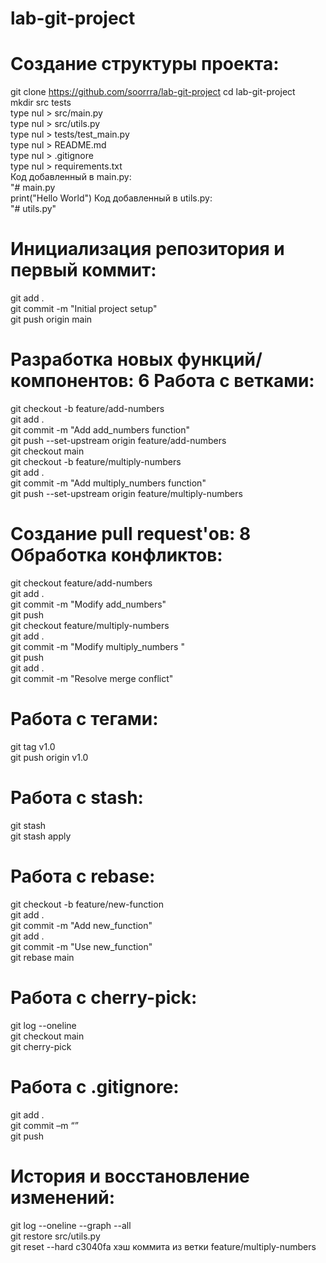 # lab-git-project

# Создание структуры проекта:
git clone https://github.com/soorrra/lab-git-project 
cd lab-git-project  
mkdir src tests  
type nul > src/main.py  
type nul > src/utils.py  
type nul > tests/test_main.py  
type nul > README.md  
type nul > .gitignore  
type nul > requirements.txt  
Код добавленный в main.py:  
"# main.py  
print("Hello World")
Код добавленный в utils.py:  
"# utils.py"  
# Инициализация репозитория и первый коммит:
git add .  
git commit -m "Initial project setup"  
git push origin main  
# Разработка новых функций/компонентов: 6 Работа с ветками:
git checkout -b feature/add-numbers  
git add .  
git commit -m "Add add_numbers function"  
git push --set-upstream origin feature/add-numbers  
git checkout main  
git checkout -b feature/multiply-numbers  
git add .  
git commit -m "Add multiply_numbers function"  
git push --set-upstream origin feature/multiply-numbers  
# Создание pull request'ов:  8 Обработка конфликтов:
git checkout feature/add-numbers  
git add .  
git commit -m "Modify add_numbers"  
git push  
git checkout feature/multiply-numbers  
git add .  
git commit -m "Modify multiply_numbers "  
git push  
git add .  
git commit -m "Resolve merge conflict"  
# Работа с тегами:
git tag v1.0  
git push origin v1.0  
# Работа с stash:
git stash  
git stash apply  
# Работа с rebase:
git checkout -b feature/new-function  
git add .  
git commit -m "Add new_function"  
git add .  
git commit -m "Use new_function"  
git rebase main  
# Работа с cherry-pick:
git log --oneline  
git checkout main  
git cherry-pick <commit-hash>  
# Работа с .gitignore:
git add .  
git commit –m “”  
git push  
# История и восстановление изменений:
git log --oneline --graph --all  
git restore src/utils.py  
git reset --hard c3040fa хэш коммита из ветки feature/multiply-numbers  
